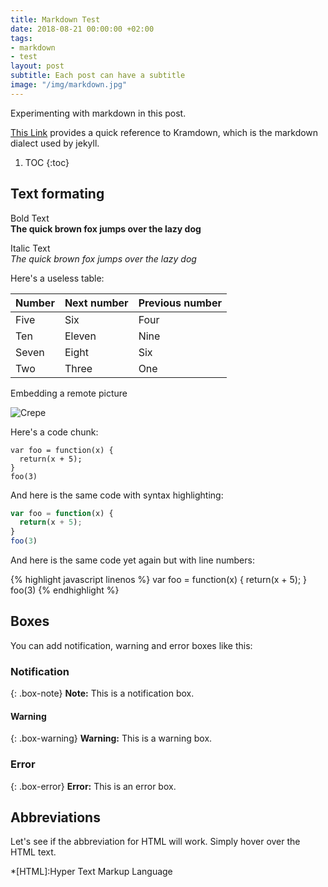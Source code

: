 ```yaml
---
title: Markdown Test
date: 2018-08-21 00:00:00 +02:00
tags:
- markdown
- test
layout: post
subtitle: Each post can have a subtitle
image: "/img/markdown.jpg"
---
```


Experimenting with markdown in this post.

[This Link](https://kramdown.gettalong.org/quickref.html) provides a quick reference to Kramdown, which is the markdown dialect used by jekyll.

1. TOC
{:toc}
## Text formating
Bold Text  
**The quick brown fox jumps over the lazy dog**

Italic Text  
_The quick brown fox jumps over the lazy dog_

Here's a useless table:

| Number | Next number | Previous number |
| :------ |:--- | :--- |
| Five | Six | Four |
| Ten | Eleven | Nine |
| Seven | Eight | Six |
| Two | Three | One |


Embedding a remote picture

![Crepe](http://s3-media3.fl.yelpcdn.com/bphoto/cQ1Yoa75m2yUFFbY2xwuqw/348s.jpg)

Here's a code chunk:

~~~
var foo = function(x) {
  return(x + 5);
}
foo(3)
~~~

And here is the same code with syntax highlighting:

```javascript
var foo = function(x) {
  return(x + 5);
}
foo(3)
```

And here is the same code yet again but with line numbers:

{% highlight javascript linenos %}
var foo = function(x) {
  return(x + 5);
}
foo(3)
{% endhighlight %}

## Boxes
You can add notification, warning and error boxes like this:

### Notification

{: .box-note}
**Note:** This is a notification box.

#### Warning

{: .box-warning}
**Warning:** This is a warning box.

### Error

{: .box-error}
**Error:** This is an error box.

## Abbreviations
Let's see if the abbreviation for HTML will work. Simply hover over the HTML text.

*[HTML]:Hyper Text Markup Language
